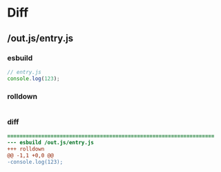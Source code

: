# Diff
## /out.js/entry.js
### esbuild
```js
// entry.js
console.log(123);
```
### rolldown
```js

```
### diff
```diff
===================================================================
--- esbuild	/out.js/entry.js
+++ rolldown	
@@ -1,1 +0,0 @@
-console.log(123);

```